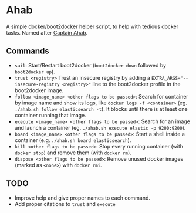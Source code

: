 Ahab
====

A simple docker/boot2docker helper script, to help with tedious docker tasks.
Named after [Captain Ahab](https://en.wikipedia.org/wiki/Captain_Ahab_(Moby-Dick)).

Commands
--------

* `sail`: Start/Restart boot2docker (`boot2docker down` followed by `boot2docker up`).
* `trust <registry>` Trust an insecure registry by adding a `EXTRA_ARGS="--insecure-registry <registry>"` line to the boot2docker profile in the boot2docker image.
* `follow <image_name> <other flags to be passed>`: Search for container by image name and show its logs, like `docker logs -f <container>` (eg. `./ahab.sh follow elasticsearch -t`). It blocks until there is at least one container running that image.
* `execute <image_name> <other flags to be passed>`: Search for an image and launch a container (eg. `./ahab.sh execute elastic -p 9200:9200`).
* `board <image_name> <other flags to be passed>`: Start a shell inside a container (e.g. `./ahab.sh board elasticsearch`).
* `kill <other flags to be passed>`: Stop every running container (with `docker stop`) and remove them (with `docker rm`).
* `dispose <other flags to be passed>`: Remove unused docker images (marked as `<none>`) with `docker rmi`.

TODO
----

* Improve help and give proper names to each command.
* Add proper citations to `trust` and `execute`
